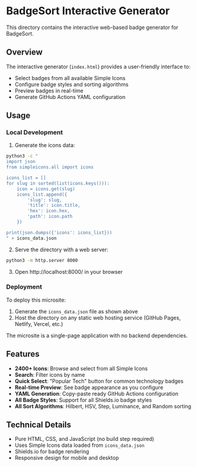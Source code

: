 # BadgeSort Interactive Generator

This directory contains the interactive web-based badge generator for BadgeSort.

## Overview

The interactive generator (`index.html`) provides a user-friendly interface to:
- Select badges from all available Simple Icons
- Configure badge styles and sorting algorithms  
- Preview badges in real-time
- Generate GitHub Actions YAML configuration

## Usage

### Local Development

1. Generate the icons data:
```bash
python3 -c "
import json
from simpleicons.all import icons

icons_list = []
for slug in sorted(list(icons.keys())):
    icon = icons.get(slug)
    icons_list.append({
        'slug': slug,
        'title': icon.title,
        'hex': icon.hex,
        'path': icon.path
    })

print(json.dumps({'icons': icons_list}))
" > icons_data.json
```

2. Serve the directory with a web server:
```bash
python3 -m http.server 8000
```

3. Open http://localhost:8000/ in your browser

### Deployment

To deploy this microsite:

1. Generate the `icons_data.json` file as shown above
2. Host the directory on any static web hosting service (GitHub Pages, Netlify, Vercel, etc.)

The microsite is a single-page application with no backend dependencies.

## Features

- **2400+ Icons**: Browse and select from all Simple Icons
- **Search**: Filter icons by name
- **Quick Select**: "Popular Tech" button for common technology badges
- **Real-time Preview**: See badge appearance as you configure
- **YAML Generation**: Copy-paste ready GitHub Actions configuration
- **All Badge Styles**: Support for all Shields.io badge styles
- **All Sort Algorithms**: Hilbert, HSV, Step, Luminance, and Random sorting

## Technical Details

- Pure HTML, CSS, and JavaScript (no build step required)
- Uses Simple Icons data loaded from `icons_data.json`
- Shields.io for badge rendering
- Responsive design for mobile and desktop
